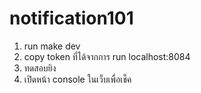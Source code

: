 # notification101

1. run make dev
2. copy token ที่ได้จากการ run localhost:8084
3. ทดสอบยิง
4. เปิดหน้า console ในเว็บเพื่อเช็ค

